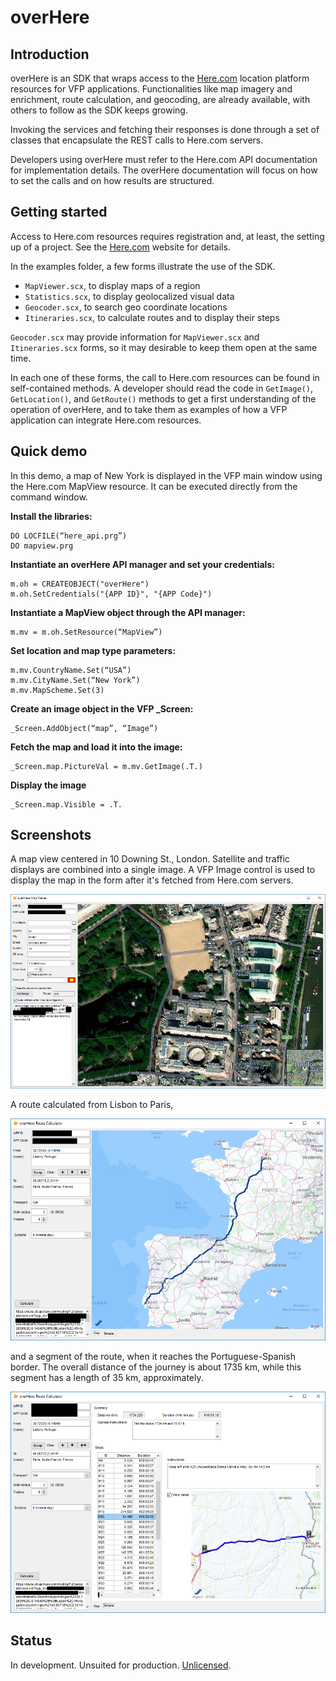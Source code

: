 # overHere
## Introduction
overHere is an SDK that wraps access to the [Here.com](https://www.here.com "Here.com") location platform resources for VFP applications. Functionalities like map imagery and enrichment, route calculation, and geocoding, are already available, with others to follow as the SDK keeps growing.

Invoking the services and fetching their responses is done through a set of classes that encapsulate the REST calls to Here.com servers.

Developers using overHere must refer to the Here.com API documentation for implementation details. The overHere documentation will focus on how to set the calls and on how results are structured.

## Getting started

Access to Here.com resources requires registration and, at least, the setting up of a project. See the [Here.com](https://www.here.com "Here.com") website for details.

In the examples folder, a few forms illustrate the use of the SDK.

- `MapViewer.scx`, to display maps of a region
- `Statistics.scx`, to display geolocalized visual data
- `Geocoder.scx`, to search geo coordinate locations
- `Itineraries.scx`, to calculate routes and to display their steps

`Geocoder.scx` may provide information for `MapViewer.scx` and `Itineraries.scx` forms, so it may desirable to keep them open at the same time.

In each one of these forms, the call to Here.com resources can be found in self-contained methods. A developer should read the code in `GetImage()`, `GetLocation()`, and `GetRoute()` methods to get a first understanding of the operation of overHere, and to take them as examples of how a VFP application can integrate Here.com resources.

## Quick demo

In this demo, a map of New York is displayed in the VFP main window using the Here.com MapView resource. It can be executed directly from the command window.

**Install the libraries:**

```foxpro
DO LOCFILE(“here_api.prg”)
DO mapview.prg
```

**Instantiate an overHere API manager and set your credentials:**

```foxpro
m.oh = CREATEOBJECT("overHere")
m.oh.SetCredentials("{APP ID}", "{APP Code}")
```

**Instantiate a MapView object through the API manager:**

```foxpro
m.mv = m.oh.SetResource(“MapView”)
```

**Set location and map type parameters:**

```foxpro
m.mv.CountryName.Set(“USA”)
m.mv.CityName.Set(“New York”)
m.mv.MapScheme.Set(3)
```

**Create an image object in the VFP _Screen:**

```foxpro
_Screen.AddObject(“map”, “Image”)
```

**Fetch the map and load it into the image:**

```foxpro
_Screen.map.PictureVal = m.mv.GetImage(.T.)
```

**Display the image**

```foxpro
_Screen.map.Visible = .T.
```

## Screenshots

A map view centered in 10 Downing St., London. Satellite and traffic displays are combined into a single image. A VFP Image control is used to display the map in the form after it's fetched from Here.com servers.

![Map view of 10 Downing St, London](docs/10downing.png "Map view of 10 Downing St, London")

A route calculated from Lisbon to Paris,

![From Lisbon to Paris](docs/lisbon-paris.png "From Lisbon to Paris")

and a segment of the route, when it reaches the Portuguese-Spanish border. The overall distance of the journey is about 1735 km, while this segment has a length of 35 km, approximately.

![At the Portuguese-Spanish border.](docs/lisbon-paris-segment.png "At the Portuguese-Spanish border.")

## Status

In development. Unsuited for production. [Unlicensed](docs/UNLICENSE.md "Unlicense").
